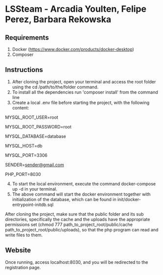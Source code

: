 # LSSteam - Arcadia Youlten, Felipe Perez, Barbara Rekowska

## Requirements

1. Docker (https://www.docker.com/products/docker-desktop)
2. Composer

## Instructions

1. After cloning the project, open your terminal and access the root folder using the cd /path/to/the/folder command.
2. To install all the dependencies run 'composer install' from the command line
3. Create a local .env file before starting the project, with the following content:

MYSQL_ROOT_USER=root

MYSQL_ROOT_PASSWORD=root

MYSQL_DATABASE=database

MYSQL_HOST=db

MYSQL_PORT=3306

SENDER=sender@gmail.com

PHP_PORT=8030

4. To start the local environment, execute the command docker-compose up -d in your terminal.
5. The above command will start the docker environment together with initialization of the database, which can be found in init/docker-entrypoint-initdb.sql

After cloning the project, make sure that the public folder and its sub directories, specifically the cache and the uploads have the appropriate permissions set (chmod 777 path_to_project_root/public/cache path_to_project_root/public/uploads),
so that the php program can read and write files to them.

## Website

Once running, access localhost:8030, and you will be redirected to the registration page.
